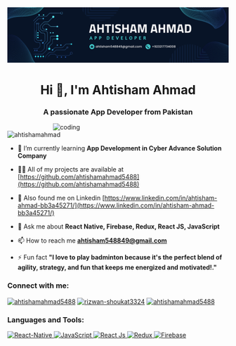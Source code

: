![logo](https://github.com/ahtishamahmad5488/My-Profile/blob/main/Blue%20And%20Green%20Professional%20Technology%20LinkedIn%20Banner.png)
------------------
<h1 align="center">Hi 👋, I'm Ahtisham Ahmad</h1>
<h3 align="center">A passionate App Developer from Pakistan</h3>
<img align="right"alt="coding"width="400"src="https://raw.githubusercontent.com/punitkmryh/punitkmryh/master/Developer.gif">
<p align="left"> <img src="https://komarev.com/ghpvc/?username=ahtishamahmad5488&label=Profile%20views&color=0e75b6&style=flat" alt="ahtishamahmad" /> </p>

- 🌱 I’m currently learning **App Development in Cyber Advance Solution Company**

- 👨‍💻 All of my projects are available at [https://github.com/ahtishamahmad5488](https://github.com/ahtishamahmad5488)

- 📝 Also found me on Linkedin [https://www.linkedin.com/in/ahtisham-ahmad-bb3a45271/](https://www.linkedin.com/in/ahtisham-ahmad-bb3a45271/)

- 💬 Ask me about **React Native, Firebase, Redux, React JS, JavaScript**

- 📫 How to reach me **ahtisham548849@gmail.com**

- ⚡ Fun fact **"I love to play badminton because it's the perfect blend of agility, strategy, and fun that keeps me energized and motivated!."**

<h3 align="left">Connect with me:</h3>
<p align="left">
<a href="https://www.linkedin.com/in/ahtisham-ahmad-bb3a45271/" target="blank"><img align="center" src="https://raw.githubusercontent.com/rahuldkjain/github-profile-readme-generator/master/src/images/icons/Social/linked-in-alt.svg" alt="ahtishamahmad5488" height="30" width="40" /></a>
<a href="https://www.facebook.com/ahtisham.ahmad.3532?mibextid=ZbWKwL" target="blank"><img align="center" src="https://raw.githubusercontent.com/rahuldkjain/github-profile-readme-generator/master/src/images/icons/Social/facebook.svg" alt="rizwan-shoukat3324" height="30" width="40" /></a>
<a href="https://www.instagram.com/itx_ahtisham__awan?igsh=MTJqYWUwZ3I5aWxrdQ==" target="blank"><img align="center" src="https://cdn4.iconfinder.com/data/icons/social-media-logos-6/512/62-instagram-512.png" alt="ahtishamahmad5488" height="40" width="40" /></a>
</p>

<h3 align="left">Languages and Tools:</h3>
<p align="left"> <a href="https://reactnative.dev/docs/getting-started" target="_blank" rel="noreferrer"> <img src="https://vectorified.com/images/icon-react-native-24.png" alt="React-Native" width="40" height="40"/> </a> <a href="https://www.youtube.com/watch?v=ajdRvxDWH4w&list=PLGjplNEQ1it_oTvuLRNqXfz_v_0pq6unW" target="_blank" rel="noreferrer"> <img src="https://www.vhv.rs/dpng/d/456-4562295_library-of-javascript-icon-graphic-freeuse-png-files.png" alt="JavaScript" width="40" height="40"/> </a> <a href="" target="_blank" rel="noreferrer"> <img src="" alt="React Js" width="40" height="40"/> </a>  <a href="" target="_blank" rel="noreferrer"> <img src="" alt="Redux" width="40" height="40"/> </a>  <a href="" target="_blank" rel="noreferrer"> <img src="" alt="Firebase" width="40" height="40"/> </a> 
